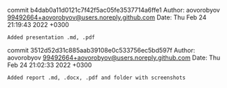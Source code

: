 commit b4dab0a11d0121c7f42f5ac05fe3537714a6ffe1
Author: aovorobyov <99492664+aovorobyov@users.noreply.github.com>
Date:   Thu Feb 24 21:19:43 2022 +0300

    Added presentation .md, .pdf

commit 3512d52d31c885aab39108e0c533756ec5bd597f
Author: aovorobyov <99492664+aovorobyov@users.noreply.github.com>
Date:   Thu Feb 24 21:02:33 2022 +0300

    Added report .md, .docx, .pdf and folder with screenshots
